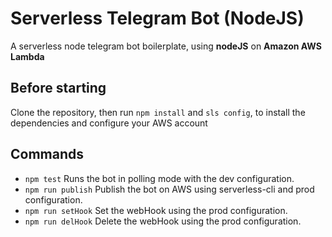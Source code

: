 # Serverless Telegram Bot (NodeJS)

A serverless node telegram bot boilerplate, using **nodeJS** on **Amazon AWS Lambda**

## Before starting

Clone the repository, then run `npm install` and `sls config`, to install the dependencies and configure your AWS account

## Commands

- `npm test` Runs the bot in polling mode with the dev configuration.
- `npm run publish` Publish the bot on AWS using serverless-cli and prod configuration.
- `npm run setHook` Set the webHook using the prod configuration.
- `npm run delHook` Delete the webHook using the prod configuration.
